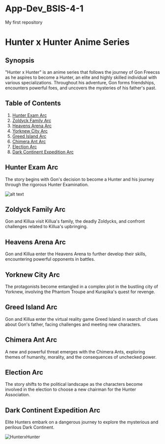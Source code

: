 # App-Dev_BSIS-4-1
My first repository

# Hunter x Hunter Anime Series

## Synopsis

"Hunter x Hunter" is an anime series that follows the journey of Gon Freecss as he aspires to become a Hunter, an elite and highly skilled individual with various specializations. Throughout his adventure, Gon forms friendships, encounters powerful foes, and uncovers the mysteries of his father's past.

## Table of Contents

1. [Hunter Exam Arc](#hunter-exam-arc)
2. [Zoldyck Family Arc](#zoldyck-family-arc)
3. [Heavens Arena Arc](#heavens-arena-arc)
4. [Yorknew City Arc](#yorknew-city-arc)
5. [Greed Island Arc](#greed-island-arc)
6. [Chimera Ant Arc](#chimera-ant-arc)
7. [Election Arc](#election-arc)
8. [Dark Continent Expedition Arc](#dark-continent-expedition-arc)

## Hunter Exam Arc

The story begins with Gon's decision to become a Hunter and his journey through the rigorous Hunter Examination.

![alt text](image.jpg)

## Zoldyck Family Arc

Gon and Killua visit Killua's family, the deadly Zoldycks, and confront challenges related to Killua's upbringing.

## Heavens Arena Arc

Gon and Killua enter the Heavens Arena to further develop their skills, encountering powerful opponents in battles.

## Yorknew City Arc

The protagonists become entangled in a complex plot in the bustling city of Yorknew, involving the Phantom Troupe and Kurapika's quest for revenge.

## Greed Island Arc

Gon and Killua enter the virtual reality game Greed Island in search of clues about Gon's father, facing challenges and meeting new characters.

## Chimera Ant Arc

A new and powerful threat emerges with the Chimera Ants, exploring themes of humanity, morality, and the consequences of unchecked power.

## Election Arc

The story shifts to the political landscape as the characters become involved in the election to choose a new chairman for the Hunter Association.

## Dark Continent Expedition Arc

Elite Hunters embark on a dangerous journey to explore the mysterious and perilous Dark Continent.

![HunterxHunter]()

